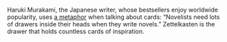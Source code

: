 Haruki Murakami, the Japanese writer, whose bestsellers enjoy worldwide popularity, uses [a metaphor](http://howtojaponese.com/2011/09/01/more-drawers/) when talking about cards: “Novelists need lots of drawers inside their heads when they write novels.” Zettelkasten is the drawer that holds countless cards of inspiration.